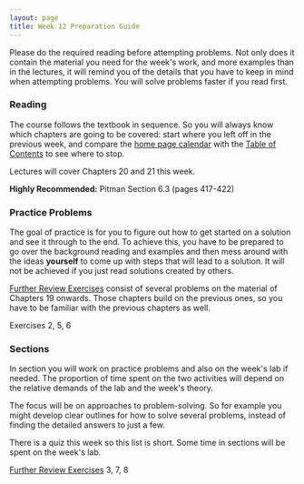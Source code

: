 ```yaml
---
layout: page
title: Week 12 Preparation Guide
---
```


Please do the required reading before attempting problems. Not only does it contain the material you need for the week's work, and more examples than in the lectures, it will remind you of the details that you have to keep in mind when attempting problems. You will solve problems faster if you read first.

### Reading ###
The course follows the textbook in sequence. So you will always know which chapters are going to be covered: start where you left off in the previous week, and compare the [home page calendar](http://prob140.org/) with the [Table of Contents](http://prob140.org/textbook/chapters/README) to see where to stop.

Lectures will cover Chapters 20 and 21 this week.

**Highly Recommended:** Pitman Section 6.3 (pages 417-422)


### Practice Problems ###
The goal of practice is for you to figure out how to get started on a solution and see it through to the end. To achieve this, you have to be prepared to go over the background reading and examples and then mess around with the ideas **yourself** to come up with steps that will lead to a solution. It will not be achieved if you just read solutions created by others.

[Further Review Exercises](http://prob140.org/textbook/chapters/Chapter_25/05_Further_Review_Exercises) consist of several problems on the material of Chapters 19 onwards. Those chapters build on the previous ones, so you have to be familiar with the previous chapters as well.

Exercises 2, 5, 6 

### Sections ###
In section you will work on practice problems and also on the week's lab if needed. The proportion of time spent on the two activities will depend on the relative demands of the lab and the week's theory.

The focus will be on approaches to problem-solving. So for example you might develop clear outlines for how to solve several problems, instead of finding the detailed answers to just a few.

There is a quiz this week so this list is short. Some time in sections will be spent on the week's lab.

[Further Review Exercises](http://prob140.org/textbook/chapters/Chapter_25/05_Further_Review_Exercises) 3, 7, 8
